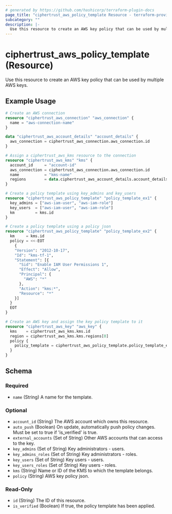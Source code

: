 ```yaml
---
# generated by https://github.com/hashicorp/terraform-plugin-docs
page_title: "ciphertrust_aws_policy_template Resource - terraform-provider-ciphertrust-v1"
subcategory: ""
description: |-
  Use this resource to create an AWS key policy that can be used by multiple AWS keys.
---
```


# ciphertrust_aws_policy_template (Resource)

Use this resource to create an AWS key policy that can be used by multiple AWS keys.

## Example Usage

```terraform
# Create an AWS connection
resource "ciphertrust_aws_connection" "aws_connection" {
  name = "aws-connection-name"
}

data "ciphertrust_aws_account_details" "account_details" {
  aws_connection = ciphertrust_aws_connection.aws_connection.id
}

# Assign a ciphertrust_aws_kms resource to the connection
resource "ciphertrust_aws_kms" "kms" {
  account_id     = "account-id"
  aws_connection = ciphertrust_aws_connection.aws_connection.id
  name           = "kms-name"
  regions        = data.ciphertrust_aws_account_details.account_details.regions
}

# Create a policy template using key_admins and key_users
resource "ciphertrust_aws_policy_template" "policy_template_ex1" {
  key_admins = ["aws-iam-user", "aws-iam-role"]
  key_users  = ["aws-iam-user", "aws-iam-role"]
  km         = kms.id
}

# Create a policy template using a policy json
resource "ciphertrust_aws_policy_template" "policy_template_ex2" {
  km     = kms.id
  policy = <<-EOT
    {
    "Version": "2012-10-17",
    "Id": "kms-tf-1",
    "Statement": [{
      "Sid": "Enable IAM User Permissions 1",
      "Effect": "Allow",
      "Principal": {
        "AWS": "*"
      },
      "Action": "kms:*",
      "Resource": "*"
    }]
  }
  EOT
}

# Create an AWS key and assign the key policy template to it
resource "ciphertrust_aws_key" "aws_key" {
  kms    = ciphertrust_aws_kms.kms.id
  region = ciphertrust_aws_kms.kms.regions[0]
  policy {
    policy_template = ciphertrust_aws_policy_template.policy_template_ex1.id
  }
}
```

<!-- schema generated by tfplugindocs -->
## Schema

### Required

- `name` (String) A name for the template.

### Optional

- `account_id` (String) The AWS account which owns this resource.
- `auto_push` (Boolean) On update, automatically push policy changes. Must be set to true if 'is_verified' is true.
- `external_accounts` (Set of String) Other AWS accounts that can access to the key.
- `key_admins` (Set of String) Key administrators - users.
- `key_admins_roles` (Set of String) Key administrators - roles.
- `key_users` (Set of String) Key users - users.
- `key_users_roles` (Set of String) Key users - roles.
- `kms` (String) Name or ID of the KMS to which the template belongs.
- `policy` (String) AWS key policy json.

### Read-Only

- `id` (String) The ID of this resource.
- `is_verified` (Boolean) If true, the policy template has been applied.



